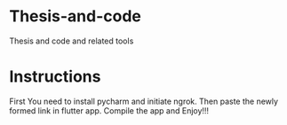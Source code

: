 # Thesis-and-code
Thesis and code and related tools 
# Instructions 
First You need to install pycharm and initiate ngrok.
Then paste the newly formed link in flutter app.
Compile the app and Enjoy!!!
